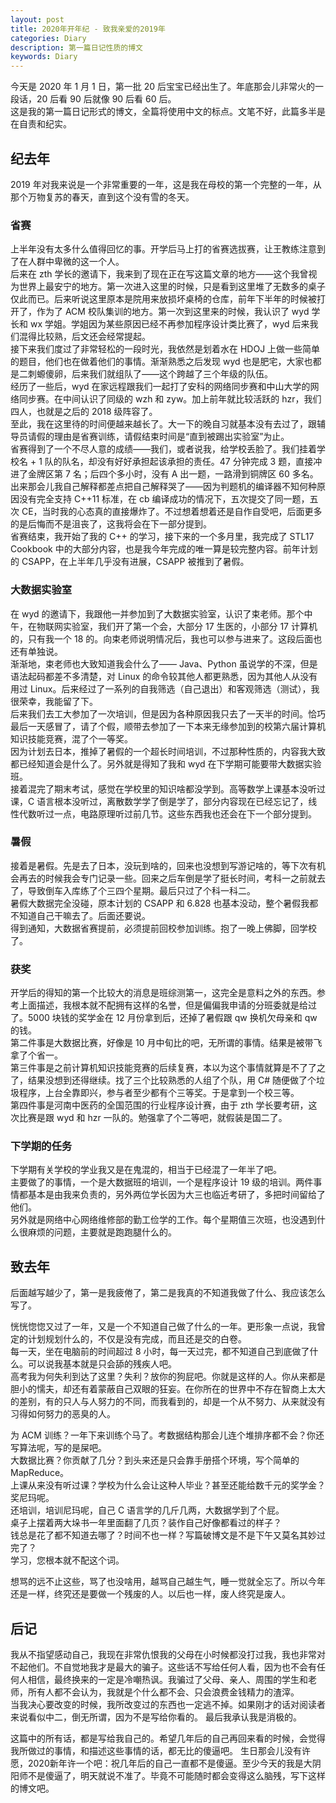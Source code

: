 ```yaml
---
layout: post
title: 2020年开年纪 - 致我亲爱的2019年
categories: Diary
description: 第一篇日记性质的博文
keywords: Diary
---
```


今天是 2020 年 1 月 1 日，第一批 20 后宝宝已经出生了。年底那会儿非常火的一段话，20 后看 90 后就像 90 后看 60 后。   
这是我的第一篇日记形式的博文，全篇将使用中文的标点。文笔不好，此篇多半是在自责和纪实。  

## 纪去年
2019 年对我来说是一个非常重要的一年，这是我在母校的第一个完整的一年，从那个万物复苏的春天，直到这个没有雪的冬天。   
### 省赛
上半年没有太多什么值得回忆的事。开学后马上打的省赛选拔赛，让王教练注意到了在人群中卑微的这一个人。  
后来在 zth 学长的邀请下，我来到了现在正在写这篇文章的地方——这个我曾视为世界上最安宁的地方。第一次进入这里的时候，只是看到这里堆了无数多的桌子仅此而已。后来听说这里原本是院用来放损坏桌椅的仓库，前年下半年的时候被打开了，作为了 ACM 校队集训的地方。第一次到这里来的时候，我认识了 wyd 学长和 wx 学姐。学姐因为某些原因已经不再参加程序设计类比赛了，wyd 后来我们混得比较熟，后文还会经常提起。  
接下来我们度过了非常轻松的一段时光，我依然是划着水在 HDOJ 上做一些简单的题目，他们也在做着他们的事情。渐渐熟悉之后发现 wyd 也是肥宅，大家也都是二刺螈傻卵，后来我们就组队了——这个跨越了三个年级的队伍。   
经历了一些后，wyd 在家远程跟我们一起打了安科的网络同步赛和中山大学的网络同步赛。在中间认识了同级的 wzh 和 zyw。加上前年就比较活跃的 hzr，我们四人，也就是之后的 2018 级阵容了。  
至此，我在这里待的时间便越来越长了。大一下的晚自习就基本没有去过了，跟辅导员请假的理由是省赛训练，请假结束时间是“直到被踢出实验室”为止。   
省赛得到了一个不尽人意的成绩——我们，或者说我，给学校丢脸了。我们挂着学校名 + 1 队的队名，却没有好好承担起该承担的责任。47 分钟完成 3 题，直接冲进了金牌区第 7 名；后四个多小时，没有 A 出一题，一路滑到铜牌区 60 多名。出来那会儿我自己解释都差点把自己解释哭了——因为判题机的编译器不知何种原因没有完全支持 C++11 标准，在 cb 编译成功的情况下，五次提交了同一题，五次 CE，当时我的心态真的直接爆炸了。不过想着想着还是自作自受吧，后面更多的是后悔而不是沮丧了，这我将会在下一部分提到。  
省赛结束，我开始了我的 C++ 的学习，接下来的一个多月里，我完成了 STL17 Cookbook 中的大部分内容，也是我今年完成的唯一算是较完整内容。前年计划的 CSAPP，在上半年几乎没有进展，CSAPP 被推到了暑假。  

### 大数据实验室
在 wyd 的邀请下，我跟他一并参加到了大数据实验室，认识了束老师。那个中午，在物联网实验室，我们开了第一个会，大部分 17 生医的，小部分 17 计算机的，只有我一个 18 的。向束老师说明情况后，我也可以参与进来了。这段后面也还有单独说。  
渐渐地，束老师也大致知道我会什么了—— Java、Python 虽说学的不深，但是语法起码都差不多清楚，对 Linux 的命令较其他人都更熟悉，因为其他人从没有用过 Linux。后来经过了一系列的自我筛选（自己退出）和客观筛选（测试），我很荣幸，我能留了下。   
后来我们去工大参加了一次培训，但是因为各种原因我只去了一天半的时间。恰巧最后一天感冒了，请了个假，顺带去参加了一下本来无缘参加到的校第六届计算机知识技能竞赛，混了个一等奖。   
因为计划去日本，推掉了暑假的一个超长时间培训，不过那种性质的，内容我大致都已经知道会是什么了。另外就是得知了我和 wyd 在下学期可能要带大数据实验班。  
接着混完了期末考试，感觉在学校里的知识啥都没学到。高等数学上课基本没听过课，C 语言根本没听过，离散数学学了倒是学了，部分内容现在已经忘记了，线性代数听过一点，电路原理听过前几节。这些东西我也还会在下一个部分提到。


### 暑假
接着是暑假。先是去了日本，没玩到啥的，回来也没想到写游记啥的，等下次有机会再去的时候我会专门记录一些。回来之后车倒是学了挺长时间，考科一之前就去了，导致倒车入库练了个三四个星期。最后只过了个科一科二。  
暑假大数据完全没碰，原本计划的 CSAPP 和 6.828 也基本没动，整个暑假我都不知道自己干嘛去了。后面还要说。  
得到通知，大数据省赛提前，必须提前回校参加训练。抱了一晚上佛脚，回学校了。  


### 获奖
开学后的得知的第一个比较大的消息是班综测第一，这完全是意料之外的东西。参考上面描述，我根本就不配拥有这样的名誉，但是偏偏我申请的分班委就是给过了。5000 块钱的奖学金在 12 月份拿到后，还掉了暑假跟 qw 换机欠母亲和 qw 的钱。   
第二件事是大数据比赛，好像是 10 月中旬比的吧，无所谓的事情。结果是被带飞拿了个省一。   
第三件事是之前计算机知识技能竞赛的后续复赛，本以为这个事情就算是不了了之了，结果没想到还得继续。找了三个比较熟悉的人组了个队，用 C# 随便做了个垃圾程序，上台全靠即兴，参与者至少都有个三等奖。于是拿到一个校三等。  
第四件事是河南中医药的全国范围的行业程序设计赛，由于 zth 学长要考研，这次比赛是跟 wyd 和 hzr 一队的。勉强拿了个二等吧，就假装是国二了。   


### 下学期的任务
下学期有关学校的学业我又是在鬼混的，相当于已经混了一年半了吧。  
主要做了的事情，一个是大数据班的培训，一个是程序设计 19 级的培训。两件事情都基本是由我来负责的，另外两位学长因为大三也临近考研了，多把时间留给了他们。  
另外就是网络中心网络维修部的勤工俭学的工作。每个星期值三次班，也没遇到什么很麻烦的问题，主要就是跑跑腿什么的。  


## 致去年
后面越写越少了，第一是我疲倦了，第二是我真的不知道我做了什么、我应该怎么写了。

恍恍惚惚又过了一年，又是一个不知道自己做了什么的一年。更形象一点说，我曾定的计划规划什么的，不仅是没有完成，而且还是交的白卷。  
每一天，坐在电脑前的时间超过 8 小时，每一天过完，都不知道自己到底做了什么。可以说我基本就是只会舔的残疾人吧。  
高考我为何失利到达了这里？失利？放你的狗屁吧。你就是这样的人。你从来都是胆小的懦夫，却还有着蒙蔽自己双眼的狂妄。在你所在的世界中不存在智商上太大的差别，有的只人与人努力的不同，而我看到的，却是一个从不努力、从来就没有习得如何努力的恶臭的人。  

为 ACM 训练？一年下来训练个马了。考数据结构那会儿连个堆排序都不会？你还写算法呢，写的是屎吧。   
大数据比赛？你贡献了几分？到头来还是只会靠手册搭个环境，写个简单的 MapReduce。   
上课从来没有听过课？学校为什么会让这种人毕业？甚至还能给数千元的奖学金？奖尼玛呢。  
还培训，培训尼玛呢，自己 C 语言学的几斤几两，大数据学到了个屁。  
桌子上摆着两大垛书一年里面翻了几页？装作自己好像都看过的样子？  
钱总是花了都不知道去哪了？时间不也一样？写篇破博文是不是下午又莫名其妙过完了？  
学习，您根本就不配这个词。  

想骂的远不止这些，骂了也没啥用，越骂自己越生气，睡一觉就全忘了。所以今年还是一样，终究还是要做一个残废的人。以后也一样，废人终究是废人。  

## 后记
我从不指望感动自己，我现在非常仇恨我的父母在小时候都没打过我，我也非常对不起他们。不自觉地我才是最大的骗子。这些话不写给任何人看，因为也不会有任何人相信，最终换来的一定是冷嘲热讽。我骗过了父母、亲人、周围的学生和老师，所有人都不会认为，我就是个什么都不会、只会浪费金钱精力的渣滓。  
当我决心要改变的时候，我所改变过的东西也一定逃不掉。如果刚才的话对阅读者来说看似中二，倒无所谓，因为不是写给你看的。
最后我承认我是消极的。

这篇中的所有话，都是写给我自己的。希望几年后的自己再回来看的时候，会觉得我所做过的事情，和描述这些事情的话，都无比的傻逼吧。 
生日那会儿没有许愿，2020新年许一个吧：祝几年后的自己一直都不是傻逼。至少今天的我是大阴阳师不是傻逼了，明天就说不准了。毕竟不可能随时都会变得这么脑残，写下这样的博文吧。